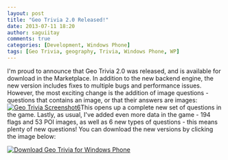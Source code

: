 ```yaml
---
layout: post
title: "Geo Trivia 2.0 Released!"
date: 2013-07-11 18:20
author: saguiitay
comments: true
categories: [Development, Windows Phone]
tags: [Geo Trivia, geography, Trivia, Windows Phone, WP]
---
```

I'm proud to announce that Geo Trivia 2.0 was released, and is available for download in the Marketplace. In addition to the new backend engine, the new version includes fixes to multiple bugs and performance issues. However, the most exciting change is the addition of image questions - questions that contains an image, or that their answers are images: [![Geo Trivia Screenshot6]({{site.url}}/images/geo-trivia-screenshot6.png)](http://itaysagui.files.wordpress.com/2013/06/geo-trivia-screenshot6.png)This opens up a complete new set of questions in the game. Lastly, as usual, I've added even more data in the game - 194 flags and 53 POI images, as well as 6 new types of questions - this means plenty of new questions! You can download the new versions by clicking the image below:

[![Download Geo Trivia for Windows Phone]({{site.url}}/images/windowsphone_208x67_blu.png "Download Geo Trivia for Windows Phone")](http://www.windowsphone.com/s?appid=e697a777-acdf-4db2-b00e-e957bd387839)


